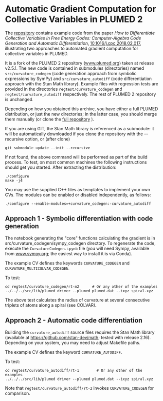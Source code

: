 Automatic Gradient Computation for Collective Variables in PLUMED 2
========================================

The [repository](https://github.com/tonigi/plumed2-automatic-gradients.git) 
contains example code from the paper *How to
Differentiate Collective Variables in Free Energy Codes:
Computer-Algebra Code Generation and Automatic Differentiation*,
[10.1016/j.cpc.2018.02.017](http://dx.doi.org/10.1016/j.cpc.2018.02.017),
illustrating two approaches to automated gradient computation for
collective variables in PLUMED.

It is a fork of the PLUMED 2 repository (www.plumed.org) taken at
release v2.5.1.  The new code is contained in submodules (directories)
named `src/curvature_codegen` (code generation approach from symbolic
expressions by SymPy) and `src/curvature_autodiff` (code
differentiation approach with the Stan Math library). Example files
with regression tests are provided in the directories
`regtest/curvature_codegen` and `regtest/curvature_autodiff`
respectively.  The rest of PLUMED 2 repository is unchanged.

Depending on how you obtained this archive, you have either
a full PLUMED distribution, or just the new directories; in the latter
case, you should merge them manually (or clone the 
[full repository](https://github.com/tonigi/plumed2-automatic-gradients.git) ). 

If you are using GIT, the Stan Math library is referenced as a
submodule: it will be automatically downloaded if you clone the
repository with the --recursive option, or (after clone) 

	git submodule update --init --recursive

If not found, the above command will be performed as part of the build
process. To test, on most common machines the following instructions
should get you started. After extracting the distribution:

    ./configure 
    make -j4


You may use the supplied C++ files as templates to implement your own
CVs. The modules can be enabled or disabled independently, as follows:

    ./configure --enable-modules=+curvature_codegen:-curvature_autodiff




Approach 1 - Symbolic differentiation with code generation
--------------------

The notebook generating the "core" functions calculating the gradient
is in src/curvature_codegen/sympy_codegen directory. To regenerate the
code, execute the `CurvatureCodegen.ipynb` file (you will need Sympy,
available from www.sympy.org; the easiest way to install it is via
Conda).

The example CV defines the keywords `CURVATURE_CODEGEN` and
`CURVATURE_MULTICOLVAR_CODEGEN`.

To test:

    cd regtest/curvature_codegen/rt-m2		# Or any other of the examples
    ../../../src/lib/plumed driver --plumed plumed.dat --ixyz spiral.xyz

The above test calculates the radius of curvature at several consecutive
triplets of atoms along a spiral (see COLVAR).



Approach 2 - Automatic code differentiation
--------------------

Building the `curvature_autodiff` source files requires the Stan Math
library (available at https://github.com/stan-dev/math; tested with
release 2.16). Depending on your system, you may need to adjust
Makefile paths.

The example CV defines the keyword `CURVATURE_AUTODIFF`.

To test:

    cd regtest/curvature_autodiff/rt-1        # Or any other of the examples
    ../../../src/lib/plumed driver --plumed plumed.dat --ixyz spiral.xyz


Note that `regtest/curvature_autodiff/rt-2` invokes
`CURVATURE_CODEGEN` for comparison.

